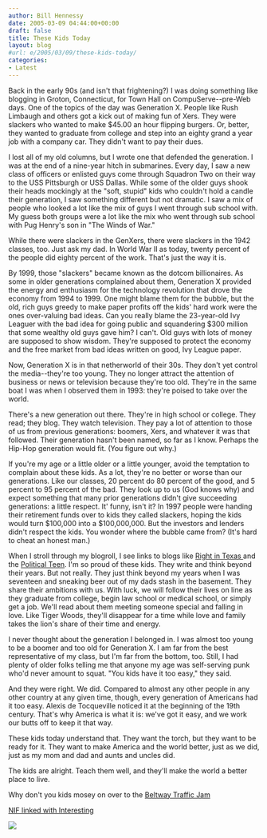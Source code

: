 ```yaml
---
author: Bill Hennessy
date: 2005-03-09 04:44:00+00:00
draft: false
title: These Kids Today
layout: blog
#url: e/2005/03/09/these-kids-today/
categories:
- Latest
---
```


Back in the early 90s (and isn't that frightening?) I was doing something like blogging in Groton, Connecticut, for Town Hall on CompuServe--pre-Web days. One of the topics of the day was Generation X. People like Rush Limbaugh and others got a kick out of making fun of Xers. They were slackers who wanted to make $45.00 an hour flipping burgers. Or, better, they wanted to graduate from college and step into an eighty grand a year job with a company car. They didn't want to pay their dues.




I lost all of my old columns, but I wrote one that defended the generation. I was at the end of a nine-year hitch in submarines. Every day, I saw a new class of officers or enlisted guys come through Squadron Two on their way to the USS Pittsburgh or USS Dallas. While some of the older guys shook their heads mockingly at the "soft, stupid" kids who couldn't hold a candle their generation, I saw something different but not dramatic. I saw a mix of people who looked a lot like the mix of guys I went through sub school with. My guess both groups were a lot like the mix who went through sub school with Pug Henry's son in "The Winds of War."




While there were slackers in the GenXers, there were slackers in the 1942 classes, too. Just ask my dad. In World War II as today, twenty percent of the people did eighty percent of the work. That's just the way it is.




By 1999, those "slackers" became known as the dotcom billionaires. As some in older generations complained about them, Generation X provided the energy and enthusiasm for the technology revolution that drove the economy from 1994 to 1999. One might blame them for the bubble, but the old, rich guys greedy to make paper profits off the kids' hard work were the ones over-valuing bad ideas. Can you really blame the 23-year-old Ivy Leaguer with the bad idea for going public and squandering $300 million that some wealthy old guys gave him? I can't. Old guys with lots of money are supposed to show wisdom. They're supposed to protect the economy and the free market from bad ideas written on good, Ivy League paper.




Now, Generation X is in that netherworld of their 30s. They don't yet control the media--they're too young. They no longer attract the attention of business or news or television because they're too old. They're in the same boat I was when I observed them in 1993: they're poised to take over the world. 




There's a new generation out there. They're in high school or college. They read; they blog. They watch television. They pay a lot of attention to those of us from previous generations: boomers, Xers, and whatever it was that followed. Their generation hasn't been named, so far as I know. Perhaps the Hip-Hop generation would fit. (You figure out why.)




If you're my age or a little older or a little younger, avoid the temptation to complain about these kids. As a lot, they're no better or worse than our generations. Like our classes, 20 percent do 80 percent of the good, and 5 percent to 95 percent of the bad. They look up to us (God knows why) and expect something that many prior generations didn't give succeeding generations: a little respect. It' funny, isn't it? In 1997 people were handing their retirement funds over to kids they called slackers, hoping the kids would turn $100,000 into a $100,000,000. But the investors and lenders didn't respect the kids. You wonder where the bubble came from? (It's hard to cheat an honest man.)




When I stroll through my blogroll, I see links to blogs like [Right in Texas ](https://rightintx.blogspot.com/)and the [Political Teen](https://www.thepoliticalteen.net/). I'm so proud of these kids. They write and think beyond their years. But not really. They just think beyond my years when I was seventeen and sneaking beer out of my dads stash in the basement. They share their ambitions with us. With luck, we will follow their lives on line as they graduate from college, begin law school or medical school, or simply get a job. We'll read about them meeting someone special and falling in love. Like Tiger Woods, they'll disappear for a time while love and family takes the lion's share of their time and energy.




I never thought about the generation I belonged in. I was almost too young to be a boomer and too old for Generation X. I am far from the best representative of my class, but I'm far from the bottom, too. Still, I had plenty of older folks telling me that anyone my age was self-serving punk who'd never amount to squat. "You kids have it too easy," they said.




And they were right. We did. Compared to almost any other people in any other country at any given time, though, every generation of Americans had it too easy. Alexis de Tocqueville noticed it at the beginning of the 19th century. That's why America is what it is: we've got it easy, and we work our butts off to keep it that way.




These kids today understand that. They want the torch, but they want to be ready for it. They want to make America and the world better, just as we did, just as my mom and dad and aunts and uncles did.




The kids are alright. Teach them well, and they'll make the world a better place to live.




Why don't you kids mosey on over to the [Beltway Traffic Jam](https://www.outsidethebeltway.com/archives/9548)




[NIF linked with Interesting](https://trejrc0.blogspot.com/)

![](https://blog.billhennessy.com/aggbug.aspx?PostID=1324)

